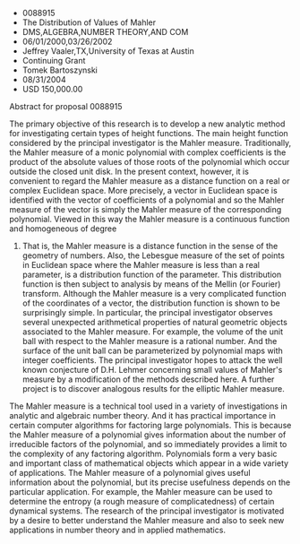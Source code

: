 
* 0088915
* The Distribution of Values of Mahler
* DMS,ALGEBRA,NUMBER THEORY,AND COM
* 06/01/2000,03/26/2002
* Jeffrey Vaaler,TX,University of Texas at Austin
* Continuing Grant
* Tomek Bartoszynski
* 08/31/2004
* USD 150,000.00

Abstract for proposal 0088915

The primary objective of this research is to develop a new analytic method for
investigating certain types of height functions. The main height function
considered by the principal investigator is the Mahler measure. Traditionally,
the Mahler measure of a monic polynomial with complex coefficients is the
product of the absolute values of those roots of the polynomial which occur
outside the closed unit disk. In the present context, however, it is convenient
to regard the Mahler measure as a distance function on a real or complex
Euclidean space. More precisely, a vector in Euclidean space is identified with
the vector of coefficients of a polynomial and so the Mahler measure of the
vector is simply the Mahler measure of the corresponding polynomial. Viewed in
this way the Mahler measure is a continuous function and homogeneous of degree
1. That is, the Mahler measure is a distance function in the sense of the
geometry of numbers. Also, the Lebesgue measure of the set of points in
Euclidean space where the Mahler measure is less than a real parameter, is a
distribution function of the parameter. This distribution function is then
subject to analysis by means of the Mellin (or Fourier) transform. Although the
Mahler measure is a very complicated function of the coordinates of a vector,
the distribution function is shown to be surprisingly simple. In particular, the
principal investigator observes several unexpected arithmetical properties of
natural geometric objects associated to the Mahler measure. For example, the
volume of the unit ball with respect to the Mahler measure is a rational number.
And the surface of the unit ball can be parameterized by polynomial maps with
integer coefficients. The principal investigator hopes to attack the well known
conjecture of D.H. Lehmer concerning small values of Mahler's measure by a
modification of the methods described here. A further project is to discover
analogous results for the elliptic Mahler measure.

The Mahler measure is a technical tool used in a variety of investigations in
analytic and algebraic number theory. And it has practical importance in certain
computer algorithms for factoring large polynomials. This is because the Mahler
measure of a polynomial gives information about the number of irreducible
factors of the polynomial, and so immediately provides a limit to the complexity
of any factoring algorithm. Polynomials form a very basic and important class of
mathematical objects which appear in a wide variety of applications. The Mahler
measure of a polynomial gives useful information about the polynomial, but its
precise usefulness depends on the particular application. For example, the
Mahler measure can be used to determine the entropy (a rough measure of
complicatedness) of certain dynamical systems. The research of the principal
investigator is motivated by a desire to better understand the Mahler measure
and also to seek new applications in number theory and in applied mathematics.


